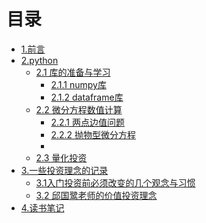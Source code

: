 # 目录

* [1.前言](README.md)
* [2.python](python.md)
  - [2.1 库的准备与学习]()
    - [2.1.1 numpy库](numpy库.md)
    - [2.1.2 dataframe库](dataframe库.md)
  - [2.2 微分方程数值计算](微分方程概述.md)
	- [2.2.1 两点边值问题](两点边值问题.md)
	- [2.2.2 抛物型微分方程]()
	- []()
  - [2.3 量化投资]()
* [3.一些投资理念的记录](invest.md)
  - [3.1入门投资前必须改变的几个观念与习惯]()
  - [3.2 邱国鹭老师的价值投资理念]()
* [4.读书笔记](readnote.md)

